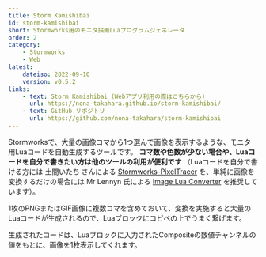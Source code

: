 ```yaml
---
title: Storm Kamishibai
id: storm-kamishibai
short: Stormworks用のモニタ描画Luaプログラムジェネレータ
order: 2
category:
    - Stormworks
    - Web
latest:
    dateiso: 2022-09-10
    version: v0.5.2
links:
    - text: Storm Kamishibai (Webアプリ利用の際はこちらから)
      url: https://nona-takahara.github.io/storm-kamishibai/
    - text: GitHub リポジトリ
      url: https://github.com/nona-takahara/storm-kamishibai
---
```

Stormworksで、大量の画像コマから1つ選んで画像を表示するような、モニタ用Luaコードを自動生成するツールです。
**コマ数や色数が少ない場合や、Luaコードを自分で書きたい方は他のツールの利用が便利です**
（Luaコードを自分で書ける方には 土間いたち さんによる [Stormworks-PixelTracer](https://doma-itachi.github.io/Stormworks-PixelTracer/) を、単純に画像を変換するだけの場合には Mr Lennyn 氏による [Image Lua Converter](https://mrlennyn.github.io/imagetolua/imagetolua.html) を推奨しています）。

1枚のPNGまたはGIF画像に複数コマを含めておいて、変換を実施すると大量のLuaコードが生成されるので、Luaブロックにコピペの上でうまく繋げます。

生成されたコードは、Luaブロックに入力されたCompositeの数値チャンネルの値をもとに、画像を1枚表示してくれます。


